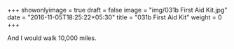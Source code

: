 +++
showonlyimage = true
draft = false
image = "img/031b First Aid Kit.jpg"
date = "2016-11-05T18:25:22+05:30"
title = "031b First Aid Kit"
weight = 0
+++

And I would walk 10,000 miles.

